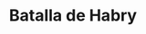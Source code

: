 ﻿---
title: "Batalla de Habry"
permalink: periodes_247.html
layout: periode
dataInici: 1422
sidebar: periodes
pares:
  - id: 245
    title: "Guerras Husitas"
    dataInici: "(1419)"
    dataFi: "(1434)"

fills:
jocsPrincipals:
jocsEscenaris:
jocsEpoca:
  - title: "Ancient Battles Deluxe Expansion Kit 3: Strange Ordnance"
    bggId: 42337
    escenari: "Habry"

jocsEpocaEscenaris:
---
